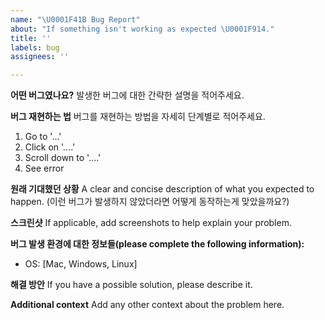 ```yaml
---
name: "\U0001F41B Bug Report"
about: "If something isn't working as expected \U0001F914."
title: ''
labels: bug
assignees: ''

---
```


**어떤 버그였나요?**
발생한 버그에 대한 간략한 설명을 적어주세요.

**버그 재현하는 법**
버그를 재현하는 방법을 자세히 단계별로 적어주세요.
1. Go to '...'
2. Click on '....'
3. Scroll down to '....'
4. See error

**원래 기대했던 상황**
A clear and concise description of what you expected to happen. (이런 버그가 발생하지 않았더라면 어떻게 동작하는게 맞았을까요?)

**스크린샷**
If applicable, add screenshots to help explain your problem.

**버그 발생 환경에 대한 정보들(please complete the following information):**
  - OS: [Mac, Windows, Linux]

**해결 방안**
If you have a possible solution, please describe it.

**Additional context**
Add any other context about the problem here.